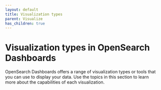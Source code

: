 ```yaml
---
layout: default
title: Visualization types
parent: Visualize
has_children: true
---
```


# Visualization types in OpenSearch Dashboards

OpenSearch Dashboards offers a range of visualization types or tools that you can use to display your data. Use the topics in this section to learn more about the capabilities of each visualization.